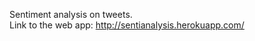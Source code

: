 Sentiment analysis on tweets.
<br>Link to the web app: <a href="http://sentianalysis.herokuapp.com/">http://sentianalysis.herokuapp.com/</a>
